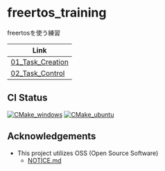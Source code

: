 # freertos_training
freertosを使う練習

| Link                                                    |
|---------------------------------------------------------|
| [01_Task_Creation](training/01_Task_Creation/README.md) |
| [02_Task_Control](training/02_Task_Control/README.md)   |

## CI Status
[![CMake_windows](https://github.com/steelpipe75/freertos_training/actions/workflows/cmake_windows.yml/badge.svg)](https://github.com/steelpipe75/freertos_training/actions/workflows/cmake_windows.yml)
[![CMake_ubuntu](https://github.com/steelpipe75/freertos_training/actions/workflows/cmake_ubuntu.yml/badge.svg)](https://github.com/steelpipe75/freertos_training/actions/workflows/cmake_ubuntu.yml)

## Acknowledgements
- This project utilizes OSS (Open Source Software)
    - [NOTICE.md](NOTICE.md)
